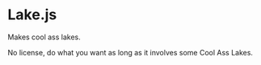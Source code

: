Lake.js
=======

Makes cool ass lakes.

No license, do what you want as long as it involves some Cool Ass Lakes.